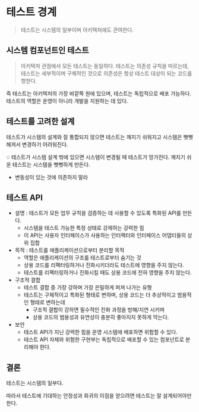 # 테스트 경계

> 테스트는 시스템의 일부이며 아키텍처에도 관여한다.

## 시스템 컴포넌트인 테스트

> 아키텍처 관점에서 모든 테스트는 동일하다.
> 테스트는 의존성 규칙을 따르는데, 테스트는 세부적이며 구체적인 것으로 의존성은 항상 테스트 대상이 되는 코드를 향한다.

즉 테스트는 아키텍처의 가장 바깥쪽 원에 있으며, 테스트는 독립적으로 배포 가능하다.
테스트의 역할은 운영이 아니라 개발을 지원하는 데 있다.

## 테스트를 고려한 설계

테스트가 시스템의 설계와 잘 통합되지 않으면 테스트는 깨지기 쉬워지고 시스템은 뻣뻣해져서 변경하기 어려워진다.

<aside>
💡 테스트가 시스템 설계 밖에 있으면 시스템이 변경될 때 테스트가 망가진다.
깨지기 쉬운 테스트는 시스템을 뻣뻣하게 만든다.

</aside>

- 변동성이 있는 것에 의존하지 말라

## 테스트 API

- 설명 : 테스트가 모든 업무 규칙을 검증하는 데 사용할 수 있도록 특화된 API를 만든다.
  - 시스템을 테스트 가능한 특정 상태로 강제하는 강력한 힘
  - 이 API는 사용자 인터페이스가 사용하는 인터랙터와 인터페이스 어댑터들의 상위 집합
- 목적 : 테스트를 애플리케이션으로부터 분리할 목적
  - 역할은 애플리케이션의 구조를 테스트로부터 숨기는 것
  - 상용 코드를 리팩터링하거나 진화시키더라도 테스트에 영향을 주지 않는다.
  - 테스트를 리팩터링하거나 진화시킬 때도 상용 코드에 전혀 영향을 주지 않는다.
- 구조적 결합
  - 테스트 결합 중 가장 강하며 가장 은밀하게 퍼져 나가는 유형
  - 테스트는 구체적이고 특화된 형태로 변하며, 상용 코드는 더 추상적이고 범용적인 형태로 변하는데
    - 구조적 결합이 강하면 필수적인 진화 과정을 방해/지연 시키며
    - 상용 코드의 범용성과 유연성이 충분히 좋아지지 못하게 막는다.
- 보안
  - 테스트 API가 지닌 강력한 힘을 운영 시스템에 배포하면 위험할 수 있다.
  - 테스트 API 자체와 위험한 구현부는 독립적으로 배포할 수 있는 컴포넌트로 분리해야 한다.

## 결론

테스트는 시스템의 일부다.

따라서 테스트에 기대하는 안정성과 회귀의 이점을 얻으려면 테스트는 잘 설계되어야만 한다.
